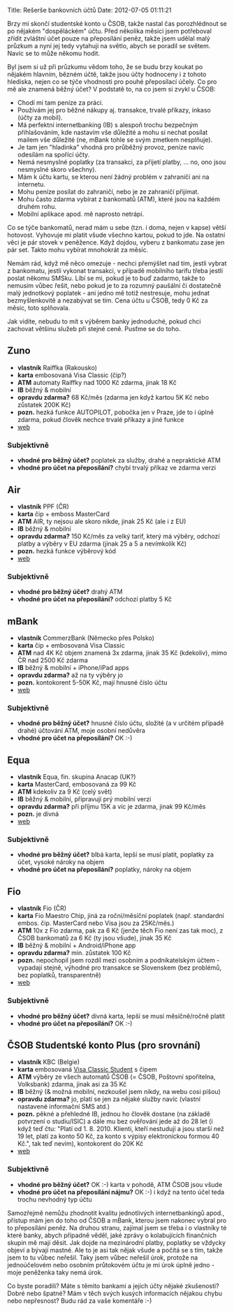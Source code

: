 Title: Rešerše bankovních účtů
Date: 2012-07-05 01:11:21

Brzy mi skončí studentské konto u ČSOB, takže nastal čas porozhlédnout se po nějakém "dospěláckém" účtu. Před několika měsíci jsem potřeboval zřídit zvláštní účet pouze na přeposílání peněz, takže jsem udělal malý průzkum a nyní jej tedy vytahuji na světlo, abych se poradil se světem. Navíc se to může někomu hodit.

Byl jsem si už při průzkumu vědom toho, že se budu brzy koukat po nějakém hlavním, bězném účtě, takže jsou účty hodnoceny i z tohoto hlediska, nejen co se týče vhodnosti pro pouhé přeposílací účely. Co pro mě ale znamená běžný účet? V podstatě to, na co jsem si zvykl u ČSOB:

- Chodí mi tam peníze za práci.
- Používám jej pro běžné nákupy aj. transakce, trvalé příkazy, inkaso (účty za mobil).
- Má perfektní internetbanking (IB) s alespoň trochu bezpečným přihlašováním, kde nastavím vše důležité a mohu si nechat posílat mailem vše důležité (ne, mBank tohle se svým zmetkem nesplňuje).
- Je tam jen "hladinka" vhodná pro průběžný provoz, peníze navíc odesílám na spořící účty.
- Nemá nesmyslné poplatky (za transakci, za přijetí platby, ... no, ono jsou nesmyslné skoro všechny).
- Mám k účtu kartu, se kterou není žádný problém v zahraničí ani na internetu.
- Mohu peníze posílat do zahraničí, nebo je ze zahraničí přijímat.
- Mohu často zdarma vybírat z bankomatů (ATM), které jsou na každém druhém rohu.
- Mobilní aplikace apod. mě naprosto netrápí.

Co se týče bankomatů, nerad mám u sebe (tzn. i doma, nejen v kapse) větší hotovost. Vyhovuje mi platit všude všechno kartou, pokud to jde. Na ostatní věci je pár stovek v peněžence. Když dojdou, vyberu z bankomatu zase jen pár set. Takto mohu vybírat mnohokrát za měsíc.

Nemám rád, když mě něco omezuje - nechci přemýšlet nad tím, jestli vybrat z bankomatu, jestli vykonat transakci, v případě mobilního tarifu třeba jestli poslat někomu SMSku. Líbí se mi, pokud je to buď zadarmo, takže to nemusím vůbec řešit, nebo pokud je to za rozumný paušální či dostatečně malý jednotkový poplatek - ani jedno mě totiž nestresuje, mohu jednat bezmyšlenkovitě a nezabývat se tím. Cena účtu u ČSOB, tedy 0 Kč za měsíc, toto splňovala.

Jak vidíte, nebudu to mít s výběrem banky jednoduché, pokud chci zachovat většinu služeb při stejné ceně. Pusťme se do toho.

## Zuno

*   **vlastník** Raiffka (Rakousko) 
*   **karta** embosovaná Visa Classic (čip?) 
*   **ATM** automaty Raiffky nad 1000 Kč zdarma, jinak 18 Kč 
*   **IB** běžný & mobilní 
*   **opravdu zdarma?** 68 Kč/měs (zdarma jen když kartou 5K Kč nebo zůstatek 200K Kč) 
*   **pozn.** hezká funkce AUTOPILOT, pobočka jen v Praze, jde to i úplně zdarma, pokud člověk nechce trvalé příkazy a jiné funkce 
*   [web](http://www.zuno.cz)

### Subjektivně

*   **vhodné pro běžný účet?** poplatek za služby, drahé a nepraktické ATM 
*   **vhodné pro účet na přeposílání?** chybí trvalý příkaz ve zdarma verzi

## Air

*   **vlastník** PPF (ČR) 
*   **karta** čip + emboss MasterCard 
*   **ATM** AIR, ty nejsou ale skoro nikde, jinak 25 Kč (ale i z EU) 
*   **IB** běžný & mobilní 
*   **opravdu zdarma?** 150 Kč/měs za velký tarif, který má výběry, odchozí platby a výběry v EU zdarma (jinak 25 a 5 a nevímkolik Kč) 
*   **pozn.** hezká funkce výběrový kód 
*   [web](http://www.airbank.cz)

### Subjektivně

*   **vhodné pro běžný účet?** drahý ATM 
*   **vhodné pro účet na přeposílání?** odchozí platby 5 Kč 

## mBank

*   **vlastník** CommerzBank (Německo přes Polsko) 
*   **karta** čip + embosovaná Visa Classic 
*   **ATM** nad 4K Kč objem znamená 3x zdarma, jinak 35 Kč (kdekoliv), mimo ČR nad 2500 Kč zdarma 
*   **IB** běžný & mobilní + iPhone/iPad apps 
*   **opravdu zdarma?** až na ty výběry jo 
*   **pozn.** kontokorent 5-50K Kč, mají hnusné číslo účtu 
*   [web](http://www.mbank.cz)

### Subjektivně

*   **vhodné pro běžný účet?** hnusné číslo účtu, složité (a v určitém případě drahé) účtování ATM, moje osobní nedůvěra 
*   **vhodné pro účet na přeposílání?** OK :-) 

## Equa

*   **vlastník** Equa, fin. skupina Anacap (UK?) 
*   **karta** MasterCard, embosovaná za 99 Kč 
*   **ATM** kdekoliv za 9 Kč (celý svět) 
*   **IB** běžný & mobilní, připravují prý mobilní verzi 
*   **opravdu zdarma?** při příjmu 15K a víc je zdarma, jinak 99 Kč/měs 
*   **pozn.** je divná 
*   [web](http://www.equabank.cz/)

### Subjektivně

*   **vhodné pro běžný účet?** blbá karta, lepší se musí platit, poplatky za účet, vysoké nároky na objem 
*   **vhodné pro účet na přeposílání?** poplatky, nároky na objem 

## Fio

*   **vlastník** Fio (ČR) 
*   **karta** Fio Maestro Chip, jiná za roční/měsíční poplatek (např. standardní embos. čip. MasterCard nebo Visa jsou za 25Kč/měs.) 
*   **ATM** 10x z Fio zdarma, pak za 6 Kč (jenže těch Fio není zas tak moc), z ČSOB bankomatů za 6 Kč (ty jsou všude), jinak 35 Kč 
*   **IB** běžný & mobilní + Android/iPhone app 
*   **opravdu zdarma?** min. zůstatek 100 Kč 
*   **pozn.** nepochopil jsem rozdíl mezi osobním a podnikatelským účtem - vypadají stejně, výhodné pro transakce se Slovenskem (bez problémů, bez poplatků, transparentně)
*   [web](http://www.fio.cz/)

### Subjektivně

*   **vhodné pro běžný účet?** divná karta, lepší se musí měsíčně/ročně platit 
*   **vhodné pro účet na přeposílání?** OK :-) 

## ČSOB Studentské konto Plus (pro srovnání)

*   **vlastník** KBC (Belgie) 
*   **karta** embosovaná [Visa Classic Student](http://www.csob.cz/cz/Lide/Platebni-karty/Stranky/VISA-Classic-Student.aspx) s čipem 
*   **ATM** výběry ze všech automatů ČSOB (= ČSOB, Poštovní spořitelna, Volksbank) zdarma, jinak asi za 35 Kč 
*   **IB** běžný (& možná mobilní, nezkoušel jsem nikdy, na webu cosi píšou) 
*   **opravdu zdarma?** jo, platí se jen za nějaké služby navíc (vlastní nastavené informační SMS atd.) 
*   **pozn.** pěkné a přehledné IB, jednou ho člověk dostane (na základě potvrzení o studiu/ISIC) a dále mu bez ověřování jede až do 28 let (i když teď čtu: "Platí od 1. 8. 2010. Klienti, kteří nestudují a jsou starší než 19 let, platí za konto 50 Kč, za konto s výpisy elektronickou formou 40 Kč.", tak teď nevím), kontokorent do 20K Kč 
*   [web](http://www.csob.cz/cz/lide/ucty-a-platby/stranky/csob-studentske-konto-plus.aspx)

### Subjektivně

*   **vhodné pro běžný účet?** OK :-) karta v pohodě, ATM ČSOB jsou všude 
*   **vhodné pro účet na přeposílání nájmu?** OK :-) i když na tento účel teda trochu nevhodný typ účtu

Samozřejmě nemůžu zhodnotit kvalitu jednotlivých internetbankingů apod., přístup mám jen do toho od ČSOB a mBank, kterou jsem nakonec vybral pro to přeposílání peněz. Na druhou stranu, zajímal jsem se třeba i o vlastníky té které banky, abych případně věděl, jaké zprávy o kolabujících finančních skupin mě mají děsit. Jak dojde na mezinárodní platby, poplatky se vždycky objeví a bývají mastné. Ale to je asi tak nějak všude a počítá se s tím, takže jsem to tu vůbec neřešil. Taky jsem vůbec neřešil úrok, protože na jednoúčelovém nebo osobním průtokovém účtu je mi úrok úplně jedno - moje peněženka taky nemá úrok. 

Co byste poradili? Máte s těmito bankami a jejich účty nějaké zkušenosti? Dobré nebo špatné? Mám v těch svých kusých informacích nějakou chybu nebo nepřesnost? Budu rád za vaše komentáře :-)
